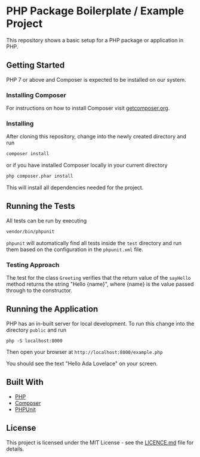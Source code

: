 # PHP Package Boilerplate / Example Project

This repository shows a basic setup for a PHP package or application in PHP.

## Getting Started

PHP 7 or above and Composer is expected to be installed on our system.

### Installing Composer

For instructions on how to install Composer visit [getcomposer.org](https://getcomposer.org/download/).

### Installing

After cloning this repository, change into the newly created directory and run

```bash
composer install
```

or if you have installed Composer locally in your current directory

```bash
php composer.phar install
```

This will install all dependencies needed for the project.

## Running the Tests

All tests can be run by executing

```bash
vendor/bin/phpunit
```

`phpunit` will automatically find all tests inside the `test` directory and run them based on the configuration in the `phpunit.xml` file.

### Testing Approach

The test for the class `Greeting` verifies that the return value of the `sayHello` method returns the string "Hello {name}", where {name} is the value passed through to the constructor.

## Running the Application

PHP has an in-built server for local development. To run this change into the directory `public` and run

```
php -S localhost:8000
```

Then open your browser at `http://localhost:8000/example.php`

You should see the text "Hello Ada Lovelace" on your screen.

## Built With

- [PHP](https://secure.php.net/)
- [Composer](https://getcomposer.org/)
- [PHPUnit](https://phpunit.de/)

## License

This project is licensed under the MIT License - see the [LICENCE.md](LICENCE.md) file for details.
